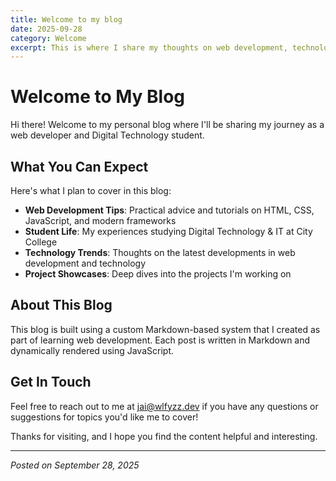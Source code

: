 ```yaml
---
title: Welcome to my blog
date: 2025-09-28
category: Welcome
excerpt: This is where I share my thoughts on web development, technology trends, and my journey as a student.
---
```


# Welcome to My Blog

Hi there! Welcome to my personal blog where I'll be sharing my journey as a web developer and Digital Technology student.

## What You Can Expect

Here's what I plan to cover in this blog:

- **Web Development Tips**: Practical advice and tutorials on HTML, CSS, JavaScript, and modern frameworks
- **Student Life**: My experiences studying Digital Technology & IT at City College
- **Technology Trends**: Thoughts on the latest developments in web development and technology
- **Project Showcases**: Deep dives into the projects I'm working on

## About This Blog

This blog is built using a custom Markdown-based system that I created as part of learning web development. Each post is written in Markdown and dynamically rendered using JavaScript.

## Get In Touch

Feel free to reach out to me at [jai@wlfyzz.dev](mailto:jai@wlfyzz.dev) if you have any questions or suggestions for topics you'd like me to cover!

Thanks for visiting, and I hope you find the content helpful and interesting.

---

*Posted on September 28, 2025*
